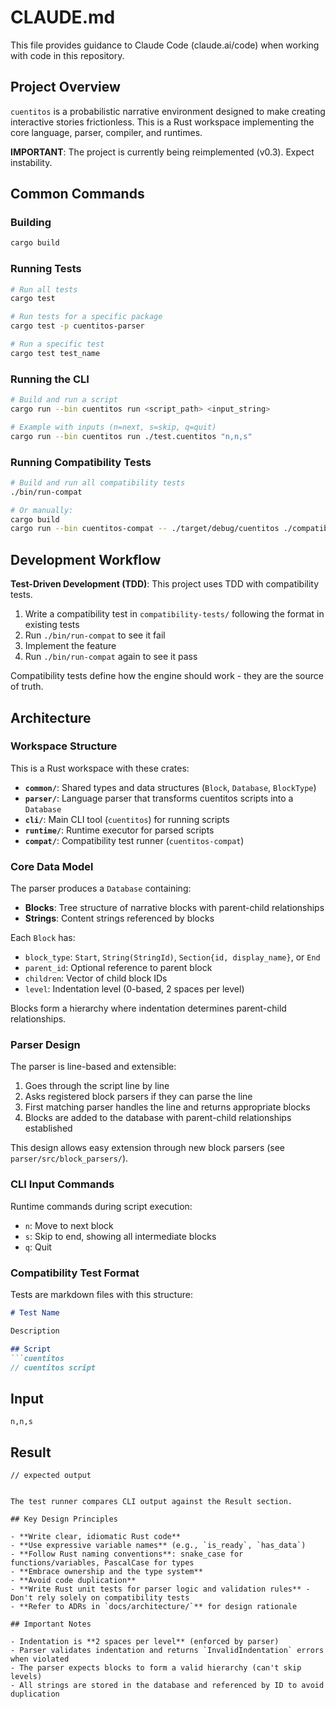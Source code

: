 # CLAUDE.md

This file provides guidance to Claude Code (claude.ai/code) when working with code in this repository.

## Project Overview

`cuentitos` is a probabilistic narrative environment designed to make creating interactive stories frictionless. This is a Rust workspace implementing the core language, parser, compiler, and runtimes.

**IMPORTANT**: The project is currently being reimplemented (v0.3). Expect instability.

## Common Commands

### Building
```bash
cargo build
```

### Running Tests
```bash
# Run all tests
cargo test

# Run tests for a specific package
cargo test -p cuentitos-parser

# Run a specific test
cargo test test_name
```

### Running the CLI
```bash
# Build and run a script
cargo run --bin cuentitos run <script_path> <input_string>

# Example with inputs (n=next, s=skip, q=quit)
cargo run --bin cuentitos run ./test.cuentitos "n,n,s"
```

### Running Compatibility Tests
```bash
# Build and run all compatibility tests
./bin/run-compat

# Or manually:
cargo build
cargo run --bin cuentitos-compat -- ./target/debug/cuentitos ./compatibility-tests/**/*.md
```

## Development Workflow

**Test-Driven Development (TDD)**: This project uses TDD with compatibility tests.

1. Write a compatibility test in `compatibility-tests/` following the format in existing tests
2. Run `./bin/run-compat` to see it fail
3. Implement the feature
4. Run `./bin/run-compat` again to see it pass

Compatibility tests define how the engine should work - they are the source of truth.

## Architecture

### Workspace Structure

This is a Rust workspace with these crates:

- **`common/`**: Shared types and data structures (`Block`, `Database`, `BlockType`)
- **`parser/`**: Language parser that transforms cuentitos scripts into a `Database`
- **`cli/`**: Main CLI tool (`cuentitos`) for running scripts
- **`runtime/`**: Runtime executor for parsed scripts
- **`compat/`**: Compatibility test runner (`cuentitos-compat`)

### Core Data Model

The parser produces a `Database` containing:
- **Blocks**: Tree structure of narrative blocks with parent-child relationships
- **Strings**: Content strings referenced by blocks

Each `Block` has:
- `block_type`: `Start`, `String(StringId)`, `Section{id, display_name}`, or `End`
- `parent_id`: Optional reference to parent block
- `children`: Vector of child block IDs
- `level`: Indentation level (0-based, 2 spaces per level)

Blocks form a hierarchy where indentation determines parent-child relationships.

### Parser Design

The parser is line-based and extensible:
1. Goes through the script line by line
2. Asks registered block parsers if they can parse the line
3. First matching parser handles the line and returns appropriate blocks
4. Blocks are added to the database with parent-child relationships established

This design allows easy extension through new block parsers (see `parser/src/block_parsers/`).

### CLI Input Commands

Runtime commands during script execution:
- `n`: Move to next block
- `s`: Skip to end, showing all intermediate blocks
- `q`: Quit

### Compatibility Test Format

Tests are markdown files with this structure:
```markdown
# Test Name

Description

## Script
```cuentitos
// cuentitos script
```

## Input
```input
n,n,s
```

## Result
```result
// expected output
```
```

The test runner compares CLI output against the Result section.

## Key Design Principles

- **Write clear, idiomatic Rust code**
- **Use expressive variable names** (e.g., `is_ready`, `has_data`)
- **Follow Rust naming conventions**: snake_case for functions/variables, PascalCase for types
- **Embrace ownership and the type system**
- **Avoid code duplication**
- **Write Rust unit tests for parser logic and validation rules** - Don't rely solely on compatibility tests
- **Refer to ADRs in `docs/architecture/`** for design rationale

## Important Notes

- Indentation is **2 spaces per level** (enforced by parser)
- Parser validates indentation and returns `InvalidIndentation` errors when violated
- The parser expects blocks to form a valid hierarchy (can't skip levels)
- All strings are stored in the database and referenced by ID to avoid duplication